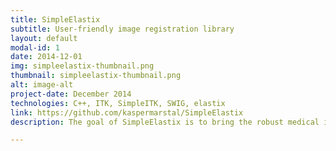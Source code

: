 ```yaml
---
title: SimpleElastix
subtitle: User-friendly image registration library
layout: default
modal-id: 1
date: 2014-12-01
img: simpleelastix-thumbnail.png
thumbnail: simpleelastix-thumbnail.png
alt: image-alt
project-date: December 2014
technologies: C++, ITK, SimpleITK, SWIG, elastix
link: https://github.com/kaspermarstal/SimpleElastix
description: The goal of SimpleElastix is to bring the robust medical image registration algorithms of elastix to a wider audience by integrating elastix with SimpleITK. This package provides elastix and transformix bindings for Python, Java, R, Ruby, Octave, Lua, Tcl and C# and lots of goodies that make state-of-the-art medical image registration really easy to do. Click the link to go the SimpleElastix Github page.

---
```

